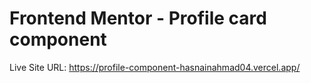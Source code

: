 # Frontend Mentor - Profile card component

Live Site URL: https://profile-component-hasnainahmad04.vercel.app/
